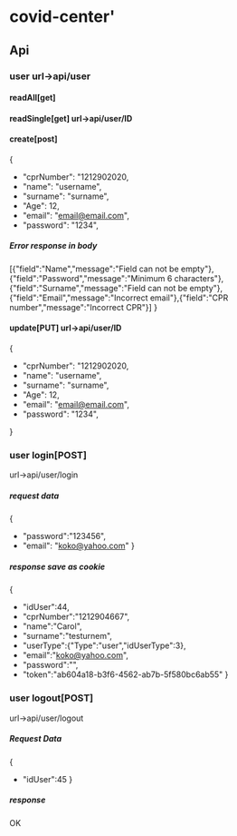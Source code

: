 # covid-center'




## Api

### user   url->api/user

#### readAll[get]
#### readSingle[get] url->api/user/ID
#### create[post]

{
* "cprNumber": "1212902020,
* "name": "username",
* "surname": "surname",
* "Age": 12,
* "email": "email@email.com",
* "password": "1234",

##### Error response in body
[{"field":"Name","message":"Field can not be empty"},{"field":"Password","message":"Minimum 6 characters"},{"field":"Surname","message":"Field can not be empty"},{"field":"Email","message":"Incorrect email"},{"field":"CPR number","message":"Incorrect CPR"}]
}
#### update[PUT]   url->api/user/ID

{
* "cprNumber": "1212902020,
* "name": "username",
* "surname": "surname",
* "Age": 12,
* "email": "email@email.com",
* "password": "1234",

}

### user login[POST]

url->api/user/login 

##### request data
{
* "password":"123456",
* "email": "koko@yahoo.com"
}
##### response save as cookie  
  {
  * "idUser":44,
  * "cprNumber":"1212904667",
  * "name":"Carol",
  * "surname":"testurnem",
  * "userType":{"Type":"user","idUserType":3},
  * "email":"koko@yahoo.com",
  * "password":"",
  * "token":"ab604a18-b3f6-4562-ab7b-5f580bc6ab55"
    }

### user logout[POST]

url->api/user/logout

##### Request Data 

{
* "idUser":45
}

##### response 
 OK


